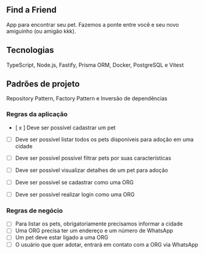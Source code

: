 ## Find a Friend

App para encontrar seu pet. Fazemos a ponte entre você e seu novo amiguinho (ou amigão kkk).

## Tecnologias

TypeScript, Node.js, Fastify, Prisma ORM, Docker, PostgreSQL e Vitest

## Padrões de projeto

Repository Pattern, Factory Pattern e Inversão de dependências

### Regras da aplicação

- [ x ] Deve ser possível cadastrar um pet
- [ ] Deve ser possível listar todos os pets disponíveis para adoção em uma cidade
- [ ] Deve ser possível possível filtrar pets por suas características
- [ ] Deve ser possível visualizar detalhes de um pet para adoção


- [ ] Deve ser possível se cadastrar como uma ORG
- [ ] Deve ser possível realizar login como uma ORG

### Regras de negócio

- [ ] Para listar os pets, obrigatoriamente precisamos informar a cidade
- [ ] Uma ORG precisa ter um endereço e um número de WhatsApp
- [ ] Um pet deve estar ligado a uma ORG
- [ ] O usuário que quer adotar, entrará em contato com a ORG via WhatsApp

